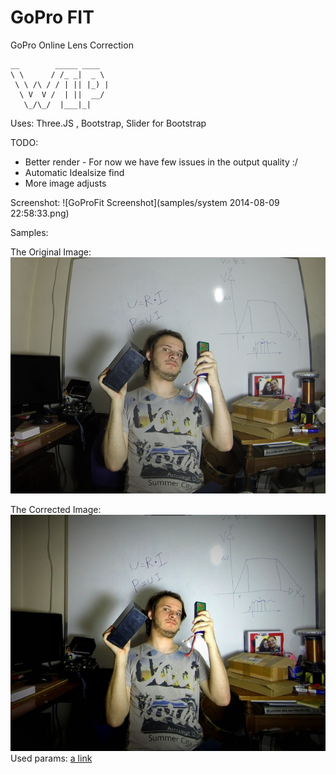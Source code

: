 GoPro FIT
========

GoPro Online Lens Correction 

	__        _____ ____  
	\ \      / /_ _|  _ \ 
	 \ \ /\ / / | || |_) |
	  \ V  V /  | ||  __/ 
	   \_/\_/  |___|_|    
	                      

Uses: Three.JS , Bootstrap, Slider for Bootstrap

TODO: 
*	Better render - For now we have few issues in the output quality :/
*	Automatic Idealsize find
*	More image adjusts

Screenshot: 
![GoProFit Screenshot](samples/system 2014-08-09 22:58:33.png)

Samples:

The Original Image:
![Original Image](samples/original1.jpg)

The Corrected Image:
![Corrected Image](samples/corrected1.jpg)
Used params: [a link](samples/params1.txt)
